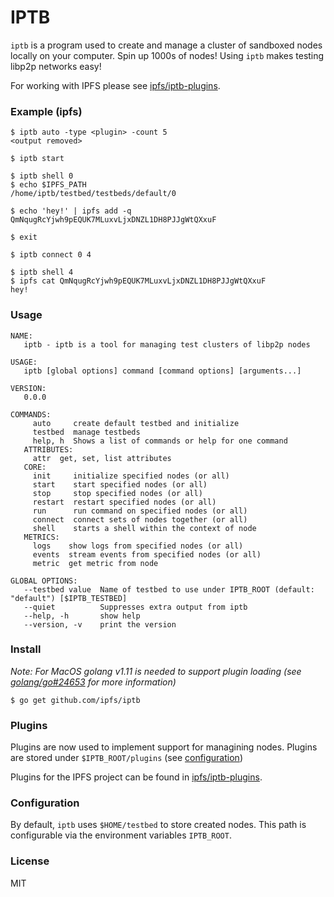 # IPTB

`iptb` is a program used to create and manage a cluster of sandboxed nodes
locally on your computer. Spin up 1000s of nodes! Using `iptb` makes testing
libp2p networks easy!

For working with IPFS please see [ipfs/iptb-plugins](https://github.com/ipfs/iptb-plugins).

### Example (ipfs)

```
$ iptb auto -type <plugin> -count 5
<output removed>

$ iptb start

$ iptb shell 0
$ echo $IPFS_PATH
/home/iptb/testbed/testbeds/default/0

$ echo 'hey!' | ipfs add -q
QmNqugRcYjwh9pEQUK7MLuxvLjxDNZL1DH8PJJgWtQXxuF

$ exit

$ iptb connect 0 4

$ iptb shell 4
$ ipfs cat QmNqugRcYjwh9pEQUK7MLuxvLjxDNZL1DH8PJJgWtQXxuF
hey!
```

### Usage
```
NAME:
   iptb - iptb is a tool for managing test clusters of libp2p nodes

USAGE:
   iptb [global options] command [command options] [arguments...]

VERSION:
   0.0.0

COMMANDS:
     auto     create default testbed and initialize
     testbed  manage testbeds
     help, h  Shows a list of commands or help for one command
   ATTRIBUTES:
     attr  get, set, list attributes
   CORE:
     init     initialize specified nodes (or all)
     start    start specified nodes (or all)
     stop     stop specified nodes (or all)
     restart  restart specified nodes (or all)
     run      run command on specified nodes (or all)
     connect  connect sets of nodes together (or all)
     shell    starts a shell within the context of node
   METRICS:
     logs    show logs from specified nodes (or all)
     events  stream events from specified nodes (or all)
     metric  get metric from node

GLOBAL OPTIONS:
   --testbed value  Name of testbed to use under IPTB_ROOT (default: "default") [$IPTB_TESTBED]
   --quiet          Suppresses extra output from iptb
   --help, -h       show help
   --version, -v    print the version
```

### Install

_Note: For MacOS golang v1.11 is needed to support plugin loading
(see [golang/go#24653](https://github.com/golang/go/issues/24653) for more information)_

```
$ go get github.com/ipfs/iptb
```

### Plugins

Plugins are now used to implement support for managining nodes. Plugins are
stored under `$IPTB_ROOT/plugins` (see [configuration](#configuration))

Plugins for the IPFS project can be found in [ipfs/iptb-plugins](https://github.com/ipfs/iptb-plugins).

### Configuration

By default, `iptb` uses `$HOME/testbed` to store created nodes. This path is configurable via the environment variables `IPTB_ROOT`.

### License

MIT
